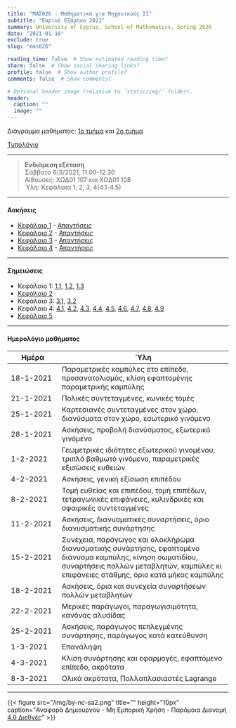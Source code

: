 ```yaml
---
title: "ΜΑΣ026 - Μαθηματικά για Μηχανικούς ΙΙ"
subtitle: "Εαρινό Εξάμηνο 2021"
summary: University of Cyprus, School of Mathematics, Spring 2020
date: "2021-01-18"
exclude: true
slug: "mas026"

reading_time: false  # Show estimated reading time?
share: false  # Show social sharing links?
profile: false  # Show author profile?
comments: false  # Show comments?

# Optional header image (relative to `static/img/` folder).
header:
  caption: ""
  image: ""
---
```


Διάγραμμα μαθήματος: [1ο τμήμα](/teaching/mas026/mas026.1_spring_2021_syllabus.pdf) και [2ο τμήμα](/teaching/mas026/mas026.2_spring_2021_syllabus.pdf)

[Τυπολόγιο](/teaching/mas026/typologio_mas026.pdf)

---

> **Ενδιάμεση εξέταση**\
>Σάββατο 6/3/2021, 11.00-12.30\
>Αίθουσες: ΧΩΔ01 107 και ΧΩΔ01 108\
> Ύλη: Κεφάλαια 1, 2, 3, 4(4.1-4.5)

---

#### Ασκήσεις

- [Κεφάλαιο 1](/teaching/mas026/mas026_exercises_1.pdf) - [Απαντήσεις](/teaching/mas026/mas026_answers_1.pdf)
- [Κεφάλαιο 2](/teaching/mas026/mas026_exercises_2.pdf) - [Απαντήσεις](/teaching/mas026/mas026_answers_2.pdf)
- [Κεφάλαιο 3](/teaching/mas026/mas026_exercises_3.pdf) - [Απαντήσεις](/teaching/mas026/mas026_answers_3.pdf)
- [Κεφάλαιο 4](/teaching/mas026/mas026_exercises_4.pdf) - [Απαντήσεις](/teaching/mas026/mas026_answers_4.pdf)



---

#### Σημειώσεις

- Κεφάλαιο 1: [1.1](/teaching/mas026/slides/1.1.parametric_curves.pdf), [1.2](/teaching/mas026/slides/1.2.polar_coordinates.pdf), [1.3](/teaching/mas026/slides/1.3.conic_sections.pdf)
- [Κεφάλαιο 2](/teaching/mas026/slides/2.Three_Dimensional_Space.pdf)
- Κεφάλαιο 3: [3.1](/teaching/mas026/slides/3.1.vector_functions.pdf), [3.2](/teaching/mas026/slides/3.2.calculus_vector_functions.pdf)
- Κεφάλαιο 4: [4.1](/teaching/mas026/slides/4.1.multivariable_functions.pdf), [4.2](/teaching/mas026/slides/4.2.limits_continuity.pdf), [4.3](/teaching/mas026/slides/4.3.partial_derivatives.pdf), [4.4](/teaching/mas026/slides/4.4.differentiability.pdf), [4.5](/teaching/mas026/slides/4.5.chain_rule.pdf), [4.6](/teaching/mas026/slides/4.6.directional_derivative.pdf), [4.7](/teaching/mas026/slides/4.7.tangent_plane.pdf), [4.8](/teaching/mas026/slides/4.8.extrema.pdf), [4.9](/teaching/mas026/slides/4.9.lagrange_multipliers.pdf)
- [Κεφάλαιο 5](/teaching/mas026/slides/5.Multiple_Integrals.pdf)

---

#### Ημερολόγιο μαθήματος
| Ημέρα <div style="width:100px"></div> | Ύλη |
| ------------------------------------- | --- |
| 18-1-2021 | Παραμετρικές καμπύλες στο επίπεδο, προσανατολισμός, κλίση εφαπτομένης παραμετρικής καμπύλης |
| 21-1-2021 | Πολικές συντεταγμένες, κωνικές τομές |
| 25-1-2021 | Καρτεσιανές συντεταγμένες στον χώρο, διανύσματα στον χώρο, εσωτερικό γινόμενο |
| 28-1-2021 | Ασκήσεις, προβολή διανύσματος, εξωτερικό γινόμενο |
| 1-2-2021  | Γεωμετρικές ιδιότητες εξωτερικού γινομένου, τριπλό βαθμωτό γινόμενο, παραμετρικές εξισώσεις ευθειών |
| 4-2-2021  | Ασκήσεις, γενική εξίσωση επιπέδου |
| 8-2-2021  | Τομή ευθείας και επιπέδου, τομή επιπέδων, τετραγωνικές επιφάνειες, κυλινδρικές και σφαιρικές συντεταγμένες |
| 11-2-2021   | Ασκήσεις, διανυσματικές συναρτήσεις, όριο διανυσματικής συνάρτησης |
| 15-2-2021   | Συνέχεια, παράγωγος και ολοκλήρωμα διανυσματικής συνάρτησης, εφαπτομένο διάνυσμα καμπύλης,  κίνηση σωματιδίου, συναρτήσεις πολλών μεταβλητών, καμπύλες κι επιφάνειες στάθμης, όριο κατά μήκος καμπύλης | 
| 18-2-2021   | Ασκήσεις, όρια και συνεχεία συναρτήσεων πολλών μεταβλητών |
| 22-2-2021   | Μερικές παράγωγοι, παραγωγισιμότητα, κανόνας αλυσίδας |
| 25-2-2021   | Ασκήσεις, παράγωγος πεπλεγμένης συνάρτησης, παράγωγος κατά κατεύθυνση |
| 1-3-2021    | Επανάληψη |
| 4-3-2021    | Κλίση συνάρτησης και εφαρμογές, εφαπτόμενο επίπεδο, ακρότατα |
| 8-3-2021    | Ολικά ακρότατα, Πολλαπλασιαστές Lagrange |

---

{{< figure src="/img/by-nc-sa2.png" title="" height="10px" caption="Αναφορά Δημιουργού - Μη Εμπορική Χρήση - Παρόμοια Διανομή [4.0 Διεθνές](https://creativecommons.org/licenses/by-nc-sa/4.0/)" >}}


